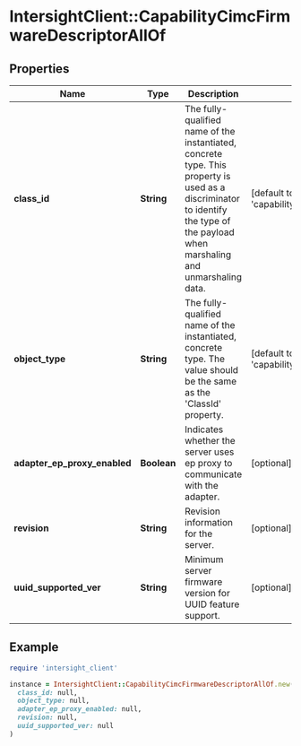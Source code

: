 # IntersightClient::CapabilityCimcFirmwareDescriptorAllOf

## Properties

| Name | Type | Description | Notes |
| ---- | ---- | ----------- | ----- |
| **class_id** | **String** | The fully-qualified name of the instantiated, concrete type. This property is used as a discriminator to identify the type of the payload when marshaling and unmarshaling data. | [default to &#39;capability.CimcFirmwareDescriptor&#39;] |
| **object_type** | **String** | The fully-qualified name of the instantiated, concrete type. The value should be the same as the &#39;ClassId&#39; property. | [default to &#39;capability.CimcFirmwareDescriptor&#39;] |
| **adapter_ep_proxy_enabled** | **Boolean** | Indicates whether the server uses ep proxy to communicate with the adapter. | [optional][readonly] |
| **revision** | **String** | Revision information for the server. | [optional] |
| **uuid_supported_ver** | **String** | Minimum server firmware version for UUID feature support. | [optional][readonly] |

## Example

```ruby
require 'intersight_client'

instance = IntersightClient::CapabilityCimcFirmwareDescriptorAllOf.new(
  class_id: null,
  object_type: null,
  adapter_ep_proxy_enabled: null,
  revision: null,
  uuid_supported_ver: null
)
```

